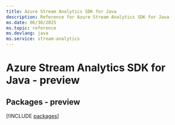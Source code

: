 ```yaml
---
title: Azure Stream Analytics SDK for Java
description: Reference for Azure Stream Analytics SDK for Java
ms.date: 06/30/2025
ms.topic: reference
ms.devlang: java
ms.service: stream-analytics
---
```

# Azure Stream Analytics SDK for Java - preview
## Packages - preview
[!INCLUDE [packages](stream-analytics-index.md)]
